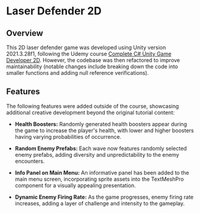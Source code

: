 # Laser Defender 2D

## Overview

This 2D laser defender game was developed using Unity version 2021.3.28f1, following the Udemy course [Complete C# Unity Game Developer 2D](https://www.udemy.com/course/complete-unity-developer-2d/). However, the codebase was then refactored to improve maintainability (notable changes include breaking down the code into smaller functions and adding null reference verifications).

## Features

The following features were added outside of the course, showcasing additional creative development beyond the original tutorial content:

- **Health Boosters:** Randomly generated health boosters appear during the game to increase the player's health, with lower and higher boosters having varying probabilities of occurrence.

- **Random Enemy Prefabs:** Each wave now features randomly selected enemy prefabs, adding diversity and unpredictability to the enemy encounters.

- **Info Panel on Main Menu:** An informative panel has been added to the main menu screen, incorporating sprite assets into the TextMeshPro component for a visually appealing presentation.

- **Dynamic Enemy Firing Rate:** As the game progresses, enemy firing rate increases, adding a layer of challenge and intensity to the gameplay.
